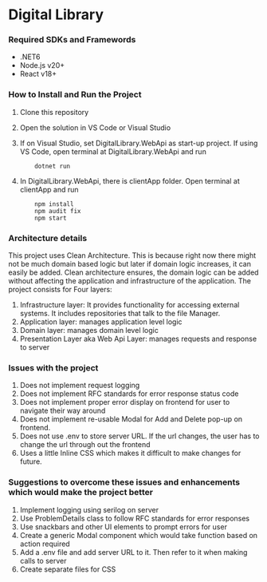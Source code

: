 # Digital Library

### Required SDKs and Framewords

- .NET6
- Node.js v20+
- React v18+

### How to Install and Run the Project

1. Clone this repository
2. Open the solution in VS Code or Visual Studio
3. If on Visual Studio, set DigitalLibrary.WebApi as start-up project. If using VS Code, open terminal at DigitalLibrary.WebApi and run

   ```
       dotnet run
   ```

4. In DigitalLibrary.WebApi, there is clientApp folder. Open terminal at clientApp and run

   ```
       npm install
       npm audit fix
       npm start
   ```

### Architecture details

This project uses Clean Architecture. This is because right now there might not be much domain based logic but later if domain logic increases, it can easily be added. Clean architecture ensures, the domain logic can be added without affecting the application and infrastructure of the application. The project consists for Four layers:

1. Infrastructure layer: It provides functionality for accessing external systems. It includes repositories that talk to the file Manager.
2. Application layer: manages application level logic
3. Domain layer: manages domain level logic
4. Presentation Layer aka Web Api Layer: manages requests and response to server

### Issues with the project

1. Does not implement request logging
2. Does not implement RFC standards for error response status code
3. Does not implement proper error display on frontend for user to navigate their way around
4. Does not implement re-usable Modal for Add and Delete pop-up on frontend.
5. Does not use .env to store server URL. If the url changes, the user has to change the url through out the frontend
6. Uses a little Inline CSS which makes it difficult to make changes for future.

### Suggestions to overcome these issues and enhancements which would make the project better

1. Implement logging using serilog on server
2. Use ProblemDetails class to follow RFC standards for error responses
3. Use snackbars and other UI elements to prompt errors for user
4. Create a generic Modal component which would take function based on action required
5. Add a .env file and add server URL to it. Then refer to it when making calls to server
6. Create separate files for CSS
